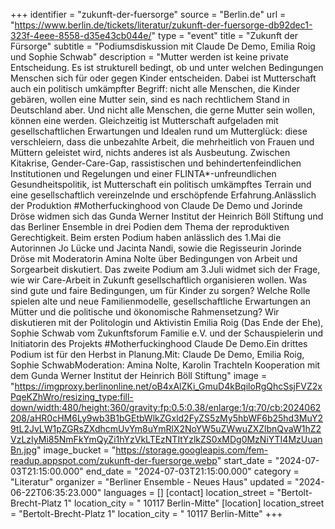 +++
identifier = "zukunft-der-fuersorge"
source = "Berlin.de"
url = "https://www.berlin.de/tickets/literatur/zukunft-der-fuersorge-db92dec1-323f-4eee-8558-d35e43cb044e/"
type = "event"
title = "Zukunft der Fürsorge"
subtitle = "Podiumsdiskussion mit Claude De Demo, Emilia Roig und Sophie Schwab"
description = "Mutter werden ist keine private Entscheidung. Es ist strukturell bedingt, ob und unter welchen Bedingungen Menschen sich für oder gegen Kinder entscheiden. Dabei ist Mutterschaft auch ein politisch umkämpfter Begriff: nicht alle Menschen, die Kinder gebären, wollen eine Mutter sein, sind es nach rechtlichem Stand in Deutschland aber. Und nicht alle Menschen, die gerne Mutter sein wollen, können eine werden. Gleichzeitig ist Mutterschaft aufgeladen mit gesellschaftlichen Erwartungen und Idealen rund um Mutterglück: diese verschleiern, dass die unbezahlte Arbeit, die mehrheitlich von Frauen und Müttern geleistet wird, nichts anderes ist als Ausbeutung. Zwischen Kitakrise, Gender-Care-Gap, rassistischen und behindertenfeindlichen Institutionen und Regelungen und einer FLINTA*-unfreundlichen Gesundheitspolitik, ist Mutterschaft ein politisch umkämpftes Terrain und eine gesellschaftlich vereinzelnde und erschöpfende Erfahrung.Anlässlich der Produktion #Motherfuckinghood von Claude De Demo und Jorinde Dröse widmen sich das Gunda Werner Institut der Heinrich Böll Stiftung und das Berliner Ensemble in drei Podien dem Thema der reproduktiven Gerechtigkeit. Beim ersten Podium haben anlässlich des 1.Mai die Autorinnen Jo Lücke und Jacinta Nandi, sowie die Regisseurin Jorinde Dröse mit Moderatorin Amina Nolte über Bedingungen von Arbeit und Sorgearbeit diskutiert. Das zweite Podium am 3.Juli widmet sich der Frage, wie wir Care-Arbeit in Zukunft gesellschaftlich organisieren wollen. Was sind gute und faire Bedingungen, um für Kinder zu sorgen? Welche Rolle spielen alte und neue Familienmodelle, gesellschaftliche Erwartungen an Mütter und die politische und ökonomische Rahmensetzung? Wir diskutieren mit der Politologin und Aktivistin Emilia Roig (Das Ende der Ehe), Sophie Schwab vom Zukunftsforum Familie e.V. und der Schauspielerin und Initiatorin des Projekts #Motherfuckinghood Claude De Demo.Ein drittes Podium ist für den Herbst in Planung.Mit: Claude De Demo, Emilia Roig, Sophie SchwabModeration: Amina Nolte, Karolin TrachteIn Kooperation mit dem Gunda Werner Institut der Heinrich Böll Stiftung"
image = "https://imgproxy.berlinonline.net/oB4xAlZKi_GmuD4kBqiloRgQhcSsjFVZ2xPqeKZhWro/resizing_type:fill-down/width:480/height:360/gravity:fp:0.5:0.38/enlarge:1/q:70/cb:2024062208/aHR0cHM6Ly9wb3B1bGEtbWlkZGxld2FyZS5zMy5hbWF6b25hd3MuY29tL2JvLW1pZGRsZXdhcmUvYm8uYmRlX2NoYW5uZWwuZXZlbnQvaW1hZ2VzLzIyMi85NmFkYmQyZi1hYzVkLTEzNTItYzlkZS0xMDg0MzNiYTI4MzUuanBn.jpg"
image_bucket = "https://storage.googleapis.com/fem-readup.appspot.com/zukunft-der-fuersorge.webp"
start_date = "2024-07-03T21:15:00.000"
end_date = "2024-07-03T21:15:00.000"
category = "Literatur"
organizer = "Berliner Ensemble - Neues Haus"
updated = "2024-06-22T06:35:23.000"
languages = []
[contact]
location_street = "Bertolt-Brecht-Platz 1"
location_city = " 10117 Berlin-Mitte"
[location]
location_street = "Bertolt-Brecht-Platz 1"
location_city = " 10117 Berlin-Mitte"
+++